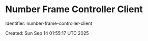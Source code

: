 # Number Frame Controller Client

Identifier: number-frame-controller-client

Created: Sun Sep 14 01:55:17 UTC 2025
